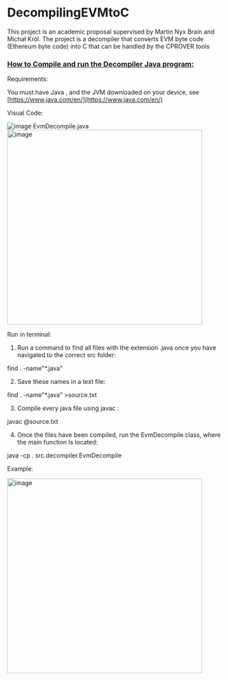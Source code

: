 # DecompilingEVMtoC

This  project  is  an  academic  proposal  supervised  by  Martin  Nyx  Brain  and  Michał  Król.  The
project is  a  decompiler  that  converts  EVM  byte  code (Ethereum byte code)  into  C  that  can  be
handled by the CPROVER tools


### [How to Compile and run the Decompiler Java program:]()

Requirements:

You must have Java , and the JVM downloaded on your device,
see [https://www.java.com/en/](https://www.java.com/en/)

Visual Code:

![image](https://user-images.githubusercontent.com/38893338/168723994-586de86c-3ad5-4e24-b382-18a0242d84bf.png)
EvmDecompile.java
<img width="454" alt="image" src="https://user-images.githubusercontent.com/38893338/168723933-9d9e18e8-ac67-4081-9012-8a4e6989995f.png">


Run in terminal:

1. Run a command to find all files with the extension
   .java once you have navigated to the correct src folder:

find .  -name"*.java"

2. Save these names in a text file:

find .  -name"*.java" >source.txt

3. Compile every java file using javac :

javac @source.txt

4. Once the files have been compiled, run the EvmDecompile
   class, where the main function Is located:

java -cp . src.decompiler.EvmDecompile

Example:

<img width="454" alt="image" src="https://user-images.githubusercontent.com/38893338/168724023-3ad12860-a97c-483e-a157-718c910866a0.png">
